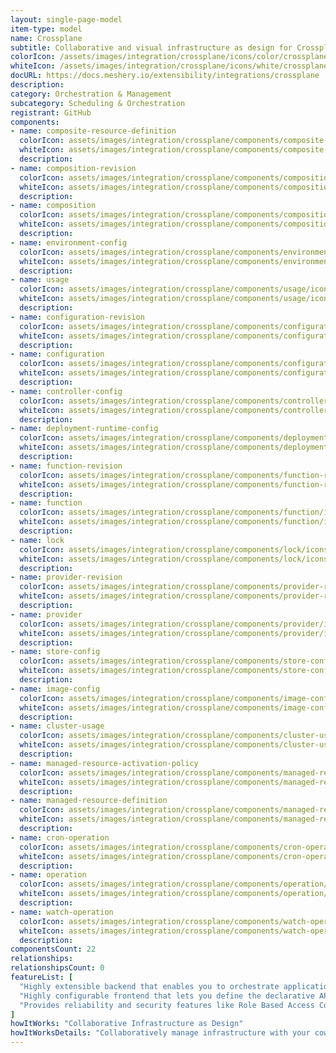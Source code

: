 ```yaml
---
layout: single-page-model
item-type: model
name: Crossplane
subtitle: Collaborative and visual infrastructure as design for Crossplane
colorIcon: /assets/images/integration/crossplane/icons/color/crossplane-color.svg
whiteIcon: /assets/images/integration/crossplane/icons/white/crossplane-white.svg
docURL: https://docs.meshery.io/extensibility/integrations/crossplane
description: 
category: Orchestration & Management
subcategory: Scheduling & Orchestration
registrant: GitHub
components: 
- name: composite-resource-definition
  colorIcon: assets/images/integration/crossplane/components/composite-resource-definition/icons/color/composite-resource-definition-color.svg
  whiteIcon: assets/images/integration/crossplane/components/composite-resource-definition/icons/white/composite-resource-definition-white.svg
  description: 
- name: composition-revision
  colorIcon: assets/images/integration/crossplane/components/composition-revision/icons/color/composition-revision-color.svg
  whiteIcon: assets/images/integration/crossplane/components/composition-revision/icons/white/composition-revision-white.svg
  description: 
- name: composition
  colorIcon: assets/images/integration/crossplane/components/composition/icons/color/composition-color.svg
  whiteIcon: assets/images/integration/crossplane/components/composition/icons/white/composition-white.svg
  description: 
- name: environment-config
  colorIcon: assets/images/integration/crossplane/components/environment-config/icons/color/environment-config-color.svg
  whiteIcon: assets/images/integration/crossplane/components/environment-config/icons/white/environment-config-white.svg
  description: 
- name: usage
  colorIcon: assets/images/integration/crossplane/components/usage/icons/color/usage-color.svg
  whiteIcon: assets/images/integration/crossplane/components/usage/icons/white/usage-white.svg
  description: 
- name: configuration-revision
  colorIcon: assets/images/integration/crossplane/components/configuration-revision/icons/color/configuration-revision-color.svg
  whiteIcon: assets/images/integration/crossplane/components/configuration-revision/icons/white/configuration-revision-white.svg
  description: 
- name: configuration
  colorIcon: assets/images/integration/crossplane/components/configuration/icons/color/configuration-color.svg
  whiteIcon: assets/images/integration/crossplane/components/configuration/icons/white/configuration-white.svg
  description: 
- name: controller-config
  colorIcon: assets/images/integration/crossplane/components/controller-config/icons/color/controller-config-color.svg
  whiteIcon: assets/images/integration/crossplane/components/controller-config/icons/white/controller-config-white.svg
  description: 
- name: deployment-runtime-config
  colorIcon: assets/images/integration/crossplane/components/deployment-runtime-config/icons/color/deployment-runtime-config-color.svg
  whiteIcon: assets/images/integration/crossplane/components/deployment-runtime-config/icons/white/deployment-runtime-config-white.svg
  description: 
- name: function-revision
  colorIcon: assets/images/integration/crossplane/components/function-revision/icons/color/function-revision-color.svg
  whiteIcon: assets/images/integration/crossplane/components/function-revision/icons/white/function-revision-white.svg
  description: 
- name: function
  colorIcon: assets/images/integration/crossplane/components/function/icons/color/function-color.svg
  whiteIcon: assets/images/integration/crossplane/components/function/icons/white/function-white.svg
  description: 
- name: lock
  colorIcon: assets/images/integration/crossplane/components/lock/icons/color/lock-color.svg
  whiteIcon: assets/images/integration/crossplane/components/lock/icons/white/lock-white.svg
  description: 
- name: provider-revision
  colorIcon: assets/images/integration/crossplane/components/provider-revision/icons/color/provider-revision-color.svg
  whiteIcon: assets/images/integration/crossplane/components/provider-revision/icons/white/provider-revision-white.svg
  description: 
- name: provider
  colorIcon: assets/images/integration/crossplane/components/provider/icons/color/provider-color.svg
  whiteIcon: assets/images/integration/crossplane/components/provider/icons/white/provider-white.svg
  description: 
- name: store-config
  colorIcon: assets/images/integration/crossplane/components/store-config/icons/color/store-config-color.svg
  whiteIcon: assets/images/integration/crossplane/components/store-config/icons/white/store-config-white.svg
  description: 
- name: image-config
  colorIcon: assets/images/integration/crossplane/components/image-config/icons/color/image-config-color.svg
  whiteIcon: assets/images/integration/crossplane/components/image-config/icons/white/image-config-white.svg
  description: 
- name: cluster-usage
  colorIcon: assets/images/integration/crossplane/components/cluster-usage/icons/color/cluster-usage-color.svg
  whiteIcon: assets/images/integration/crossplane/components/cluster-usage/icons/white/cluster-usage-white.svg
  description: 
- name: managed-resource-activation-policy
  colorIcon: assets/images/integration/crossplane/components/managed-resource-activation-policy/icons/color/managed-resource-activation-policy-color.svg
  whiteIcon: assets/images/integration/crossplane/components/managed-resource-activation-policy/icons/white/managed-resource-activation-policy-white.svg
  description: 
- name: managed-resource-definition
  colorIcon: assets/images/integration/crossplane/components/managed-resource-definition/icons/color/managed-resource-definition-color.svg
  whiteIcon: assets/images/integration/crossplane/components/managed-resource-definition/icons/white/managed-resource-definition-white.svg
  description: 
- name: cron-operation
  colorIcon: assets/images/integration/crossplane/components/cron-operation/icons/color/cron-operation-color.svg
  whiteIcon: assets/images/integration/crossplane/components/cron-operation/icons/white/cron-operation-white.svg
  description: 
- name: operation
  colorIcon: assets/images/integration/crossplane/components/operation/icons/color/operation-color.svg
  whiteIcon: assets/images/integration/crossplane/components/operation/icons/white/operation-white.svg
  description: 
- name: watch-operation
  colorIcon: assets/images/integration/crossplane/components/watch-operation/icons/color/watch-operation-color.svg
  whiteIcon: assets/images/integration/crossplane/components/watch-operation/icons/white/watch-operation-white.svg
  description: 
componentsCount: 22
relationships: 
relationshipsCount: 0
featureList: [
  "Highly extensible backend that enables you to orchestrate applications and infrastructure no matter where they run.",
  "Highly configurable frontend that lets you define the declarative API it offers.",
  "Provides reliability and security features like Role Based Access Control (RBAC) to orchestrate everything - not just containers."
]
howItWorks: "Collaborative Infrastructure as Design"
howItWorksDetails: "Collaboratively manage infrastructure with your coworkers synchronously sharing the same designs."
---
```

